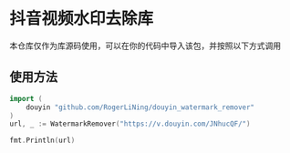 # 抖音视频水印去除库
本仓库仅作为库源码使用，可以在你的代码中导入该包，并按照以下方式调用

## 使用方法
```go
import (
	douyin "github.com/RogerLiNing/douyin_watermark_remover"
)
url, _ := WatermarkRemover("https://v.douyin.com/JNhucQF/")

fmt.Println(url)

```